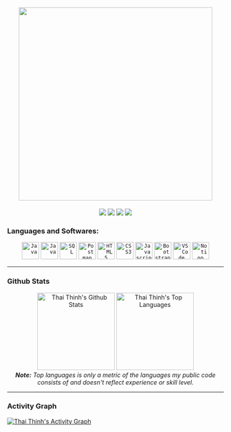 
<h1 align="center">
  <a href="#"><img src="https://user-images.githubusercontent.com/75250575/134797622-fd9b3a3b-935e-4dda-bd6e-f1cfcf77544b.png" width="450"></a>
</h1>

<p align="center">   
  <a href="mailto:thaithinhbanzai79@gmail.com" target="_blank"><img src="https://img.shields.io/badge/-Email-0D1117?style=for-the-badge&logo=gmail&logoColor=ac53c9"></a>
  <a href="https://www.linkedin.com/in/thaithinhfgc" target="_blank"><img src="https://img.shields.io/badge/-LinkedIn-0D1117?style=for-the-badge&logo=linkedin&logoColor=ac53c9"></a> 
  <a href="https://www.facebook.com/thaithinhfgc/" target="_blank"><img src="https://img.shields.io/badge/-Facebook-0D1117?style=for-the-badge&logo=facebook&logoColor=ac53c9"></a>
  <a href="https://github.com/thaithinhfgc/" target="_blank"><img src="https://img.shields.io/badge/Github-0D1117?style=for-the-badge&logo=github&logoColor=ac53c9"></a>
</p>


### Languages and Softwares:
<p align="center">   
<code><img width="40px" src="https://img.icons8.com/color/48/000000/java-coffee-cup-logo--v1.png" title = "Java"  /></code>
<code><img width="40px" src="https://img.icons8.com/color/48/000000/c-sharp-logo-2.png" title = "Java"  /></code>
<code><img width="40px" src="https://img.icons8.com/color/48/000000/sql.png" title = "SQL"  /></code>
<code><img width="40px" src="https://img.icons8.com/dusk/50/000000/postman-api.png" title = "Postman"  /></code>
<code><img width="40px" src="https://img.icons8.com/color/48/000000/html-5.png" title = "HTML5"  /></code>
<code><img width="40px" src="https://img.icons8.com/color/48/000000/css3.png" title = "CSS3"  /></code>
<code><img width="40px" src="https://img.icons8.com/color/48/000000/javascript.png" title="Javascript"/></code>
<code><img width="40px" src="https://img.icons8.com/color/48/000000/bootstrap.png" title = "Bootstrap"/></code>
<code><img width="40px" src="https://img.icons8.com/color/48/000000/visual-studio-code-2019.png" title = "VSCode"/></code>
<code><img width="40px" src="https://img.icons8.com/color/48/000000/notion--v1.png" title = "Notion"/></code>
  </p>
  <hr/>
  
### Github Stats

<div>

  <div align="center">
    <a href="#"><img alt="Thai Thinh's Github Stats" src="https://github-readme-stats.vercel.app/api?username=thaithinhfgc&show_icons=true&include_all_commits=true&count_private=true&theme=react&hide_border=true&bg_color=0D1117&title_color=b16be3&icon_color=5f55ed" height="180"/></a>
    <a href="#"><img alt="Thai Thinh's Top Languages" src="https://github-readme-stats.vercel.app/api/top-langs/?username=thaithinhfgc&langs_count=10&layout=compact&theme=react&hide_border=true&bg_color=0D1117&title_color=b16be3&icon_color=5f55ed" height="180"/></a>
    <br/>
    <i><b>Note:</b> Top languages is only a metric of the languages my public code consists of and doesn't reflect experience or skill level.</i>
  </div>

  <hr/>
  
  ### Activity Graph

  <div>
    <a href="#"><img alt="Thai Thinh's Activity Graph" src="https://activity-graph.herokuapp.com/graph?username=thaithinhfgc&custom_title=Thai%20Thinh's%20Contribution%20Graph&bg_color=0D1117&color=b16be3&line=5f55ed&point=45e9ff&hide_border=true" /></a>
  <div> 
</div>

<br/>
